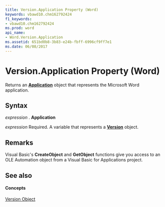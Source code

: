 ```yaml
---
title: Version.Application Property (Word)
keywords: vbawd10.chm162792424
f1_keywords:
- vbawd10.chm162792424
ms.prod: word
api_name:
- Word.Version.Application
ms.assetid: 651bd0b8-3b83-e24b-fbff-6996cf9ff7e1
ms.date: 06/08/2017
---
```



# Version.Application Property (Word)

Returns an **[Application](application-object-word.md)** object that represents the Microsoft Word application.


## Syntax

 _expression_ . **Application**

 _expression_ Required. A variable that represents a **[Version](version-object-word.md)** object.


## Remarks

Visual Basic's **CreateObject** and **GetObject** functions give you access to an OLE Automation object from a Visual Basic for Applications project.


## See also


#### Concepts


[Version Object](version-object-word.md)

